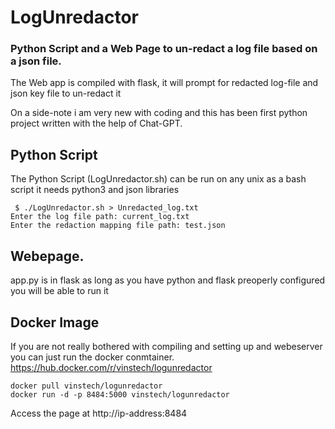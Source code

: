 # LogUnredactor
### Python Script and a Web Page to un-redact a log file based on a json file. 
The Web app is compiled with flask, it will prompt for redacted log-file and json key file to un-redact it

On a side-note i am very new with coding and this has been first python project written with the help of Chat-GPT. 

## Python Script

The Python Script (LogUnredactor.sh) can be run on any unix as a bash script 
it needs python3 and json libraries

```
 $ ./LogUnredactor.sh > Unredacted_log.txt
Enter the log file path: current_log.txt 
Enter the redaction mapping file path: test.json
```

## Webepage. 
app.py is in flask as long as you have python and flask preoperly configured you will be able to run it 

## Docker Image 
If you are not really bothered with compiling and setting up and webeserver you can just run the docker conmtainer. 
https://hub.docker.com/r/vinstech/logunredactor

```
docker pull vinstech/logunredactor
docker run -d -p 8484:5000 vinstech/logunredactor
```
Access the page at http://ip-address:8484

